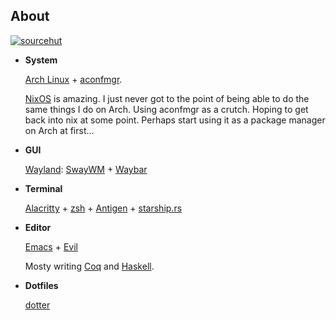 ## About

[![sourcehut](https://img.shields.io/badge/origin-sourcehut-212529?link=https://git.sr.ht/~zoickx/dotfiles)](https://git.sr.ht/~zoickx/dotfiles)

* **System**

  [Arch Linux](https://archlinux.org/) + [aconfmgr](https://github.com/CyberShadow/aconfmgr).

  [NixOS](https://nixos.org/) is amazing. I just never got to the point of being
  able to do the same things I do on Arch. Using aconfmgr as a crutch. Hoping to
  get back into nix at some point. Perhaps start using it as a package manager
  on Arch at first...

* **GUI**

  [Wayland](https://wayland.freedesktop.org/): [SwayWM](https://github.com/swaywm/sway) + [Waybar](https://github.com/Alexays/Waybar)

* **Terminal**

	[Alacritty](https://github.com/alacritty/alacritty) + [zsh](https://www.zsh.org/) + [Antigen](https://github.com/zsh-users/antigen) + [starship.rs](https://starship.rs/)

* **Editor**

  [Emacs]( https://www.gnu.org/software/emacs/) + [Evil](https://github.com/emacs-evil/evil) 
  
  Mosty writing [Coq](https://coq.inria.fr/) and [Haskell](https://www.haskell.org/).

* **Dotfiles**

  [dotter](https://github.com/SuperCuber/dotter)
